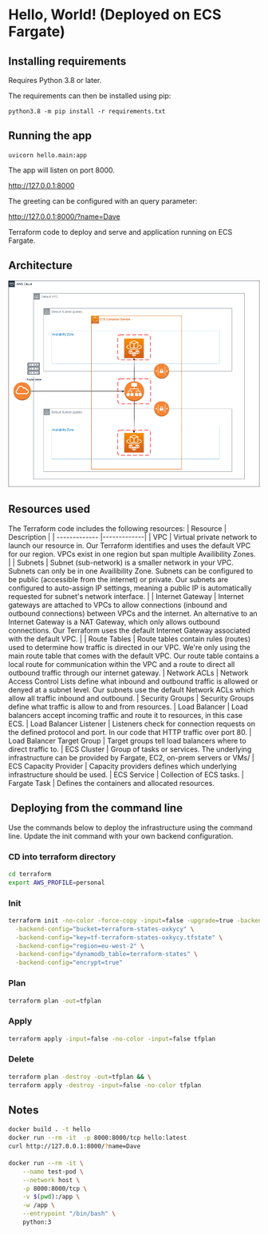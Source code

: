 # Hello, World! (Deployed on ECS Fargate)

## Installing requirements

Requires Python 3.8 or later.

The requirements can then be installed using pip:

```
python3.8 -m pip install -r requirements.txt
```

## Running the app

```
uvicorn hello.main:app
```

The app will listen on port 8000.

http://127.0.0.1:8000

The greeting can be configured with an query parameter:

http://127.0.0.1:8000/?name=Dave


Terraform code to deploy and serve and application running on ECS Fargate.

## Architecture

![Alt text](images/ecs-fargate.png?raw=true "Architecture")

## Resources used

The Terraform code includes the following resources:
| Resource        | Description |
| ------------- |-------------|
| VPC      | Virtual private network to launch our resource in. Our Terraform identifies and uses the default VPC for our region. VPCs exist in one region but span multiple Availibility Zones. |
| Subnets      | Subnet (sub-network) is a smaller network in your VPC. Subnets can only be in one Availibility Zone. Subnets can be configured to be public (accessible from the internet) or private. Our subnets are configured to auto-assign IP settings, meaning a public IP is automatically requested for subnet's network interface. |
| Internet Gateway | Internet gateways are attached to VPCs to allow connections (inbound and outbound connections) between VPCs and the internet. An alternative to an Internet Gateway is a NAT Gateway, which only allows outbound connections. Our Terraform uses the default Internet Gateway associated with the default VPC. |
| Route Tables | Route tables contain rules (routes) used to determine how traffic is directed in our VPC. We're only using the main route table that comes with the default VPC. Our route table contains a local route for communication within the VPC and a route to direct all outbound traffic through our internet gateway.
| Network ACLs | Network Access Control Lists define what inbound and outbound traffic is allowed or denyed at a subnet level. Our subnets use the default Network ACLs which allow all traffic inbound and outbound.
| Security Groups | Security Groups define what traffic is allow to and from resources.
| Load Balancer | Load balancers accept incoming traffic and route it to resources, in this case ECS.
| Load Balancer Listener | Listeners check for connection requests on the defined protocol and port. In our code that HTTP traffic over port 80.
| Load Balancer Target Group | Target groups tell load balancers where to direct traffic to.
| ECS Cluster | Group of tasks or services. The underlying infrastructure can be provided by Fargate, EC2, on-prem servers or VMs/
| ECS Capacity Provider | Capacity providers defines which underlying infrastructure should be used.
| ECS Service | Collection of ECS tasks.
| Fargate Task | Defines the containers and allocated resources.


##  Deploying from the command line

Use the commands below to deploy the infrastructure using the command line. Update the init command with your own backend configuration.

### CD into terraform directory

```bash
cd terraform
export AWS_PROFILE=personal
```

### Init

```bash
terraform init -no-color -force-copy -input=false -upgrade=true -backend=true \
  -backend-config="bucket=terraform-states-oxkycy" \
  -backend-config="key=tf-terraform-states-oxkycy.tfstate" \
  -backend-config="region=eu-west-2" \
  -backend-config="dynamodb_table=terraform-states" \
  -backend-config="encrypt=true"
```

### Plan

```bash
terraform plan -out=tfplan 
```

### Apply

```bash
terraform apply -input=false -no-color -input=false tfplan 
```

### Delete

```bash
terraform plan -destroy -out=tfplan && \
terraform apply -destroy -input=false -no-color tfplan 
```

## Notes

```bash
docker build . -t hello
docker run --rm -it  -p 8000:8000/tcp hello:latest
curl http://127.0.0.1:8000/?name=Dave

docker run --rm -it \
    --name test-pod \
    --network host \
    -p 8000:8000/tcp \
    -v $(pwd):/app \
    -w /app \
    --entrypoint "/bin/bash" \
    python:3
```